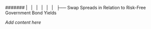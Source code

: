 ####### |   |   |   |   |   |   ├── Swap Spreads in Relation to Risk-Free Government Bond Yields

*Add content here*
